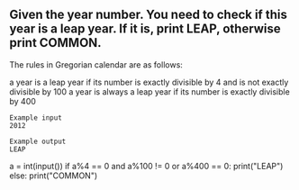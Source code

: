 ## Given the year number. You need to check if this year is a leap year. If it is, print LEAP, otherwise print COMMON.

The rules in Gregorian calendar are as follows:

a year is a leap year if its number is exactly divisible by 4 and is not exactly divisible by 100
a year is always a leap year if its number is exactly divisible by 400

```
Example input
2012

Example output
LEAP

```
a = int(input())
if a%4 == 0 and a%100 != 0 or a%400 == 0:
  print("LEAP")
else:
  print("COMMON")

